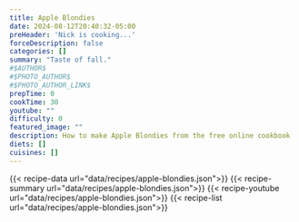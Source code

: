 ```yaml
---
title: Apple Blondies
date: 2024-08-12T20:40:32-05:00
preHeader: 'Nick is cooking...'
forceDescription: false
categories: []
summary: "Taste of fall."
#$AUTHOR$
#$PHOTO_AUTHOR$
#$PHOTO_AUTHOR_LINK$
prepTime: 0
cookTime: 30
youtube: ""
difficulty: 0
featured_image: ""
description: How to make Apple Blondies from the free online cookbook
diets: []
cuisines: []
---
```

{{< recipe-data url="data/recipes/apple-blondies.json">}}
{{< recipe-summary url="data/recipes/apple-blondies.json">}}
{{< recipe-youtube url="data/recipes/apple-blondies.json">}}
{{< recipe-list url="data/recipes/apple-blondies.json">}}
